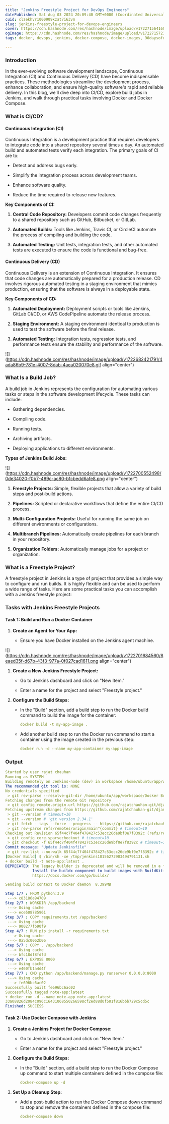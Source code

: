 ```yaml
---
title: "Jenkins Freestyle Project for DevOps Engineers"
datePublished: Sat Aug 03 2024 20:09:40 GMT+0000 (Coordinated Universal Time)
cuid: clzekhvr1000909kzat7i63vm
slug: jenkins-freestyle-project-for-devops-engineers
cover: https://cdn.hashnode.com/res/hashnode/image/upload/v1722715641605/8102f72c-e6c8-4b6c-ae37-88266de718e1.png
ogImage: https://cdn.hashnode.com/res/hashnode/image/upload/v1722715721948/1b914c2c-4ee2-4123-89a8-54bc5dd2a9bb.png
tags: docker, devops, jenkins, docker-compose, docker-images, 90daysofdevops, trainwithshubham, jenkins-pipeline

---
```


### Introduction

In the ever-evolving software development landscape, Continuous Integration (CI) and Continuous Delivery (CD) have become indispensable practices. These methodologies streamline the development process, enhance collaboration, and ensure high-quality software's rapid and reliable delivery. In this blog, we'll dive deep into CI/CD, explore build jobs in Jenkins, and walk through practical tasks involving Docker and Docker Compose.

### What is CI/CD?

#### Continuous Integration (CI)

Continuous Integration is a development practice that requires developers to integrate code into a shared repository several times a day. An automated build and automated tests verify each integration. The primary goals of CI are to:

* Detect and address bugs early.
    
* Simplify the integration process across development teams.
    
* Enhance software quality.
    
* Reduce the time required to release new features.
    

**Key Components of CI:**

1. **Central Code Repository:** Developers commit code changes frequently to a shared repository such as GitHub, Bitbucket, or GitLab.
    
2. **Automated Builds:** Tools like Jenkins, Travis CI, or CircleCI automate the process of compiling and building the code.
    
3. **Automated Testing:** Unit tests, integration tests, and other automated tests are executed to ensure the code is functional and bug-free.
    

#### Continuous Delivery (CD)

Continuous Delivery is an extension of Continuous Integration. It ensures that code changes are automatically prepared for a production release. CD involves rigorous automated testing in a staging environment that mimics production, ensuring that the software is always in a deployable state.

**Key Components of CD:**

1. **Automated Deployment:** Deployment scripts or tools like Jenkins, GitLab CI/CD, or AWS CodePipeline automate the release process.
    
2. **Staging Environment:** A staging environment identical to production is used to test the software before the final release.
    
3. **Automated Testing:** Integration tests, regression tests, and performance tests ensure the stability and performance of the software.
    

![](https://cdn.hashnode.com/res/hashnode/image/upload/v1722682421791/4ada86b9-781e-4007-8dab-4aea020070e8.gif align="center")

### What Is a Build Job?

A build job in Jenkins represents the configuration for automating various tasks or steps in the software development lifecycle. These tasks can include:

* Gathering dependencies.
    
* Compiling code.
    
* Running tests.
    
* Archiving artifacts.
    
* Deploying applications to different environments.
    

**Types of Jenkins Build Jobs:**  

![](https://cdn.hashnode.com/res/hashnode/image/upload/v1722700552498/0de34020-f0b7-489c-ac80-b1cbedd6afe8.png align="center")

1. **Freestyle Projects:** Simple, flexible projects that allow a variety of build steps and post-build actions.
    
2. **Pipelines:** Scripted or declarative workflows that define the entire CI/CD process.
    
3. **Multi-Configuration Projects:** Useful for running the same job on different environments or configurations.
    
4. **Multibranch Pipelines:** Automatically create pipelines for each branch in your repository.
    
5. **Organization Folders:** Automatically manage jobs for a project or organization.
    

### What is a Freestyle Project?

A freestyle project in Jenkins is a type of project that provides a simple way to configure and run builds. It is highly flexible and can be used to perform a wide range of tasks. Here are some practical tasks you can accomplish with a Jenkins freestyle project:

### Tasks with Jenkins Freestyle Projects

#### Task 1: Build and Run a Docker Container

1. **Create an Agent for Your App:**
    
    * Ensure you have Docker installed on the Jenkins agent machine.
        

![](https://cdn.hashnode.com/res/hashnode/image/upload/v1722701684560/8eaed35f-d67b-43f3-977a-0f027cad1611.png align="center")

1. **Create a New Jenkins Freestyle Project:**
    
    * Go to Jenkins dashboard and click on "New Item."
        
    * Enter a name for the project and select "Freestyle project."
        
2. **Configure the Build Steps:**
    
    * In the "Build" section, add a build step to run the Docker build command to build the image for the container:
        
        ```yaml
        docker build -t my-app-image .
        ```
        
    * Add another build step to run the Docker run command to start a container using the image created in the previous step:
        
        ```yaml
        docker run -d --name my-app-container my-app-image
        ```
        

### Output

```yaml
Started by user rajat chauhan
Running as SYSTEM
Building remotely on Jenkins-node (dev) in workspace /home/ubuntu/app/workspace/Docker Build
The recommended git tool is: NONE
No credentials specified
 > git rev-parse --resolve-git-dir /home/ubuntu/app/workspace/Docker Build/.git # timeout=10
Fetching changes from the remote Git repository
 > git config remote.origin.url https://github.com/rajatchauhan-git/django-notes-app.git # timeout=10
Fetching upstream changes from https://github.com/rajatchauhan-git/django-notes-app.git
 > git --version # timeout=10
 > git --version # 'git version 2.34.1'
 > git fetch --tags --force --progress -- https://github.com/rajatchauhan-git/django-notes-app.git +refs/heads/*:refs/remotes/origin/* # timeout=10
 > git rev-parse refs/remotes/origin/main^{commit} # timeout=10
Checking out Revision 65f44c7f404f478427c53ecc26de9bf0e7f8392c (refs/remotes/origin/main)
 > git config core.sparsecheckout # timeout=10
 > git checkout -f 65f44c7f404f478427c53ecc26de9bf0e7f8392c # timeout=10
Commit message: "Update Jenkinsfile"
 > git rev-list --no-walk 65f44c7f404f478427c53ecc26de9bf0e7f8392c # timeout=10
[Docker Build] $ /bin/sh -xe /tmp/jenkins18156272903494791131.sh
+ docker build -t note-app:latest .
DEPRECATED: The legacy builder is deprecated and will be removed in a future release.
            Install the buildx component to build images with BuildKit:
            https://docs.docker.com/go/buildx/

Sending build context to Docker daemon  8.399MB

Step 1/7 : FROM python:3.9
 ---> c83186e94709
Step 2/7 : WORKDIR /app/backend
 ---> Using cache
 ---> ece508785961
Step 3/7 : COPY requirements.txt /app/backend
 ---> Using cache
 ---> 900277fb90f9
Step 4/7 : RUN pip install -r requirements.txt
 ---> Using cache
 ---> 0a5dc0062b06
Step 5/7 : COPY . /app/backend
 ---> Using cache
 ---> bfc18df8fdfd
Step 6/7 : EXPOSE 8000
 ---> Using cache
 ---> e460fb1a4d4f
Step 7/7 : CMD python /app/backend/manage.py runserver 0.0.0.0:8000
 ---> Using cache
 ---> fe696bc6ac02
Successfully built fe696bc6ac02
Successfully tagged note-app:latest
+ docker run -d --name note-app note-app:latest
33a08826d2084c096c16431068550266598cf2ed88d0f501f816bbb729c5cd5c
Finished: SUCCESS
```

#### Task 2: Use Docker Compose with Jenkins

1. **Create a Jenkins Project for Docker Compose:**
    
    * Go to Jenkins dashboard and click on "New Item."
        
    * Enter a name for the project and select "Freestyle project."
        
2. **Configure the Build Steps:**
    
    * In the "Build" section, add a build step to run the Docker Compose up command to start multiple containers defined in the compose file:
        
        ```yaml
        docker-compose up -d
        ```
        
3. **Set Up a Cleanup Step:**
    
    * Add a post-build action to run the Docker Compose down command to stop and remove the containers defined in the compose file:
        
        ```yaml
        docker-compose down
        ```